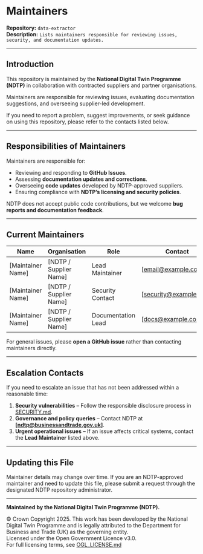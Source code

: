 # Maintainers

**Repository:** `data-extractor`  
**Description:** `Lists maintainers responsible for reviewing issues, security, and documentation updates.`

<!-- SPDX-License-Identifier: OGL-UK-3.0 -->

---

## Introduction

This repository is maintained by the **National Digital Twin Programme (NDTP)** in collaboration with contracted suppliers and partner
organisations.

Maintainers are responsible for reviewing issues, evaluating documentation suggestions, and overseeing supplier-led development.

If you need to report a problem, suggest improvements, or seek guidance on using this repository, please refer to the contacts listed below.

---

## Responsibilities of Maintainers

Maintainers are responsible for:

- Reviewing and responding to **GitHub Issues**.
- Assessing **documentation updates and corrections**.
- Overseeing **code updates** developed by NDTP-approved suppliers.
- Ensuring compliance with **NDTP’s licensing and security policies**.

NDTP does not accept public code contributions, but we welcome **bug reports and documentation feedback**.

---

## Current Maintainers

|       Name        |      Organisation      |        Role        |        Contact         |
|-------------------|------------------------|--------------------|------------------------|
| [Maintainer Name] | [NDTP / Supplier Name] | Lead Maintainer    | [email@example.com]    |
| [Maintainer Name] | [NDTP / Supplier Name] | Security Contact   | [security@example.com] |
| [Maintainer Name] | [NDTP / Supplier Name] | Documentation Lead | [docs@example.com]     |

For general issues, please **open a GitHub issue** rather than contacting maintainers directly.

---

## Escalation Contacts

If you need to escalate an issue that has not been addressed within a reasonable time:

1. **Security vulnerabilities** – Follow the responsible disclosure process in [SECURITY.md](SECURITY.md).
2. **Governance and policy queries** – Contact NDTP at **[ndtp@businessandtrade.gov.uk]**.
3. **Urgent operational issues** – If an issue affects critical systems, contact the **Lead Maintainer** listed above.

---

## Updating this File

Maintainer details may change over time. If you are an NDTP-approved maintainer and need to update this file, please submit a request through the designated NDTP repository administrator.

---

**Maintained by the National Digital Twin Programme (NDTP).**

© Crown Copyright 2025. This work has been developed by the National Digital Twin Programme and is legally attributed to the Department for Business and Trade (UK) as the governing entity.  
Licensed under the Open Government Licence v3.0.  
For full licensing terms, see [OGL_LICENSE.md](OGL_LICENSE.md)
